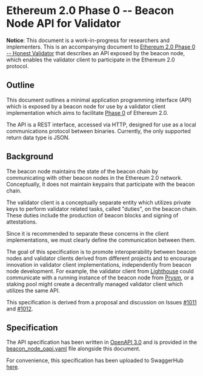 # Ethereum 2.0 Phase 0 -- Beacon Node API for Validator

**Notice**: This document is a work-in-progress for researchers and implementers. This is an accompanying document to [Ethereum 2.0 Phase 0 -- Honest Validator](0_beacon-chain-validator.md) that describes an API exposed by the beacon node, which enables the validator client to participate in the Ethereum 2.0 protocol.

## Outline

This document outlines a minimal application programming interface (API) which is exposed by a beacon node for use by a validator client implementation which aims to facilitate [Phase 0](../../README.md#phase-0) of Ethereum 2.0.

The API is a REST interface, accessed via HTTP, designed for use as a local communications protocol between binaries. Currently, the only supported return data type is JSON.

## Background

The beacon node maintains the state of the beacon chain by communicating with other beacon nodes in the Ethereum 2.0 network. Conceptually, it does not maintain keypairs that participate with the beacon chain.

The validator client is a conceptually separate entity which utilizes private keys to perform validator related tasks, called "duties", on the beacon chain. These duties include the production of beacon blocks and signing of attestations.

Since it is recommended to separate these concerns in the client implementations, we must clearly define the communication between them.

The goal of this specification is to promote interoperability between beacon nodes and validator clients derived from different projects and to encourage innovation in validator client implementations, independently from beacon node development. For example, the validator client from [Lighthouse](https://github.com/sigp/lighthouse) could communicate with a running instance of the beacon node from [Prysm](https://github.com/prysmaticlabs/prysm), or a staking pool might create a decentrally managed validator client which utilizes the same API.

This specification is derived from a proposal and discussion on Issues [#1011](https://github.com/ethereum/eth2.0-specs/issues/1011) and [#1012](https://github.com/ethereum/eth2.0-specs/issues/1012).

## Specification

The API specification has been written in [OpenAPI 3.0](https://swagger.io/docs/specification/about/) and is provided in the [beacon_node_oapi.yaml](beacon_node_oapi.yaml) file alongside this document.

For convenience, this specification has been uploaded to SwaggerHub [here](https://app.swaggerhub.com/apis/spble/beacon_node_api_for_validator).
